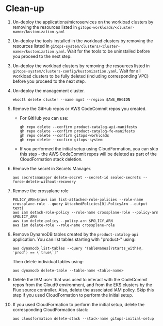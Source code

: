 # Clean-up
1. Un-deploy the applications/microservices on the workload clusters by removing the resources listed in ```gitops-workloads/<cluster-name>/kustomization.yaml```
2. Un-deploy the tools installed in the workload clusters by removing the resources listed in ```gitops-system/clusters/<cluster-name>/kustomization.yaml```. Wait for the tools to be uninstalled before you proceed to the next step.
3. Un-deploy the workload clusters by removing the resources listed in ```gitops-system/clusters-config/kustomization.yaml```. Wait for all workload clusters to be fully deleted (including corresponding VPC) before you proceed to the next step.
4. Un-deploy the management cluster.
    ```
    eksctl delete cluster --name mgmt --region $AWS_REGION
    ```
    
5. Remove the GitHub repos or AWS CodeCommit repos you created.
    - For GitHub you can use:
        ```
        gh repo delete --confirm product-catalog-api-manifests
        gh repo delete --confirm product-catalog-fe-manifests
        gh repo delete --confirm gitops-workloads
        gh repo delete --confirm gitops-system  
        ```
    - If you performed the initial setup using CloudFormation, you can skip this step - the AWS CodeCommit repos will be deleted as part of the CloudFormation stack deletion.
6. Remove the secret in Secrets Manager.
    ```
    aws secretsmanager delete-secret --secret-id sealed-secrets --force-delete-without-recovery
    ```

7. Remove the crossplane role
    ```
    POLICY_ARN=$(aws iam list-attached-role-policies --role-name crossplane-role --query AttachedPolicies[0].PolicyArn --output text)
    aws iam detach-role-policy --role-name crossplane-role --policy-arn $POLICY_ARN
    aws iam delete-policy --policy-arn $POLICY_ARN 
    aws iam delete-role --role-name crossplane-role
    ```

8. Remove DynamoDB tables created by the `product-catalog-api` application. You can list tables
starting with "product-" using:
    ```
    aws dynamodb list-tables --query "TableNames[?starts_with(@, 'prod') == \`true\`]"
    ```
    Then delete individual tables using:
    ```
    aws dynamodb delete-table --table-name <table-name>
    ```
9. Delete the IAM user that was used to interact with the CodeCommit repos from the Cloud9 environment, and from the EKS clusters by the Flux source controller. Also, delete the associated IAM policy. Skip this step if you used CloudFormation to perform the initial setup.

10. If you used CloudFormation to perform the initial setup, delete the corresponding CloudFormation stack:
    ```
    aws cloudformation delete-stack --stack-name gitops-initial-setup
    ```

